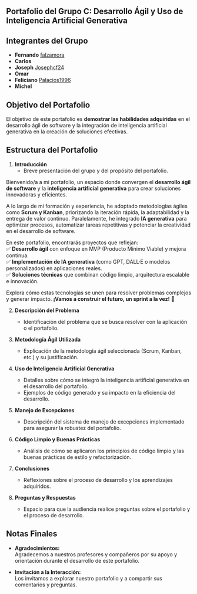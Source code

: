## Portafolio del Grupo C: Desarrollo Ágil y Uso de Inteligencia Artificial Generativa

## Integrantes del Grupo
- **Fernando** [falzamora](https://falzamora.github.io/feralzamora/)
- **Carlos**
- **Joseph** [Josephcf24](https://josephcf24.github.io/josephcf24/)
- **Omar**
- **Feliciano** [Palacios1996](https://palacios1996.github.io/) 
- **Michel**

## Objetivo del Portafolio
El objetivo de este portafolio es **demostrar las habilidades adquiridas** en el desarrollo ágil de software y la integración de inteligencia artificial generativa en la creación de soluciones efectivas.

## Estructura del Portafolio

1. **Introducción**
   - Breve presentación del grupo y del propósito del portafolio.
     
Bienvenido/a a mi portafolio, un espacio donde convergen el **desarrollo ágil de software** y la **inteligencia artificial generativa** para crear soluciones innovadoras y eficientes.  

A lo largo de mi formación y experiencia, he adoptado metodologías ágiles como **Scrum y Kanban**, priorizando la iteración rápida, la adaptabilidad y la entrega de valor continuo. Paralelamente, he integrado **IA generativa** para optimizar procesos, automatizar tareas repetitivas y potenciar la creatividad en el desarrollo de software.  

En este portafolio, encontrarás proyectos que reflejan:  
✅ **Desarrollo ágil** con enfoque en MVP (Producto Mínimo Viable) y mejora continua.  
✅ **Implementación de IA generativa** (como GPT, DALL·E o modelos personalizados) en aplicaciones reales.  
✅ **Soluciones técnicas** que combinan código limpio, arquitectura escalable e innovación.  

Explora cómo estas tecnologías se unen para resolver problemas complejos y generar impacto. **¡Vamos a construir el futuro, un sprint a la vez!** 🚀  

2. **Descripción del Problema**
   - Identificación del problema que se busca resolver con la aplicación o el portafolio.

3. **Metodología Ágil Utilizada**
   - Explicación de la metodología ágil seleccionada (Scrum, Kanban, etc.) y su justificación.

4. **Uso de Inteligencia Artificial Generativa**
   - Detalles sobre cómo se integró la inteligencia artificial generativa en el desarrollo del portafolio.
   - Ejemplos de código generado y su impacto en la eficiencia del desarrollo.

5. **Manejo de Excepciones**
   - Descripción del sistema de manejo de excepciones implementado para asegurar la robustez del portafolio.

6. **Código Limpio y Buenas Prácticas**
   - Análisis de cómo se aplicaron los principios de código limpio y las buenas prácticas de estilo y refactorización.

7. **Conclusiones**
   - Reflexiones sobre el proceso de desarrollo y los aprendizajes adquiridos.

8. **Preguntas y Respuestas**
   - Espacio para que la audiencia realice preguntas sobre el portafolio y el proceso de desarrollo.

## Notas Finales
- **Agradecimientos:**  
  Agradecemos a nuestros profesores y compañeros por su apoyo y orientación durante el desarrollo de este portafolio.

- **Invitación a la Interacción:**  
  Los invitamos a explorar nuestro portafolio y a compartir sus comentarios y preguntas.

